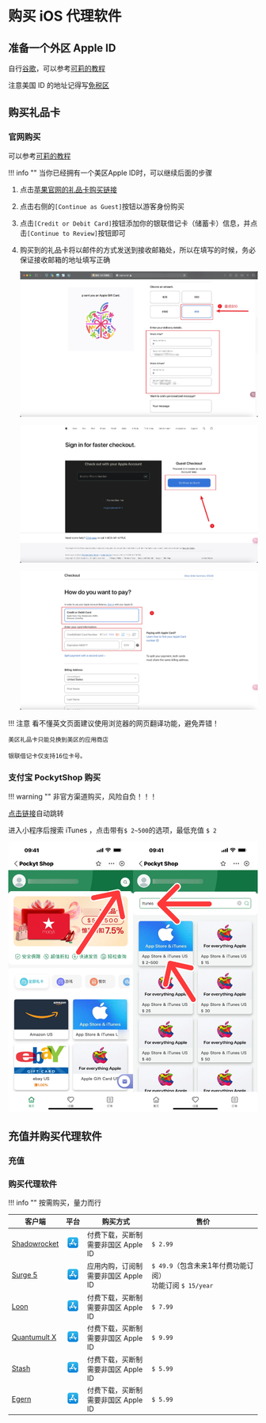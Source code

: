 # 购买 iOS 代理软件

## 准备一个外区 Apple ID

自行[谷歌](https://www.google.com/search?q=美国Apple+id注册教程)，可以参考[可莉的教程](https://getupnote.com/share/notes/zSn1ShBmzNYISKcTgjXE5oHMrNf2/8eefb202-a766-4e5f-9253-822036c2fe1e)

注意美国 ID 的地址记得写[免税区](https://www.meiguodizhi.com/usa-address/oregon)



## 购买礼品卡

### 官网购买

可以参考[可莉的教程](https://getupnote.com/share/notes/zSn1ShBmzNYISKcTgjXE5oHMrNf2/2a3512b3-ba6b-4a6e-8e9c-973fe337430b)


!!! info ""
    当你已经拥有一个美区Apple ID时，可以继续后面的步骤

1. 点击[苹果官网的礼品卡购买链接](https://www.apple.com/shop/buy-giftcard/giftcard) 

2. 点击右侧的`[Continue as Guest]`按钮以游客身份购买

3. 点击`[Credit or Debit Card]`按钮添加你的银联借记卡（储蓄卡）信息，并点击`[Continue to Review]`按钮即可

4. 购买到的礼品卡将以邮件的方式发送到接收邮箱处，所以在填写的时候，务必保证接收邮箱的地址填写正确

   ![buy1](../proxytool/Photo/2.webp)

   ![buy2](../proxytool/Photo/3.webp)

   ![buy3](../proxytool/Photo/4.webp)

!!! 注意
    看不懂英文页面建议使用浏览器的网页翻译功能，避免弄错！

    美区礼品卡只能兑换到美区的应用商店

    银联借记卡仅支持16位卡号。


### 支付宝 PockytShop 购买

!!! warning ""
    非官方渠道购买，风险自负！！！

[点击链接](alipays://platformapi/startapp?appId=2021003191605547)自动跳转

进入小程序后搜索 iTunes ，点击带有`$ 2~500`的选项，最低充值 `$ 2`

   ![buy](../proxytool/Photo/1.webp)

## 充值并购买代理软件

### 充值

### 购买代理软件

!!! info ""
    按需购买，量力而行

| 客户端  | 平台  | 购买方式   | 售价  |
| ------ | ----------- | --------------------------------------------------------------- | ------- |
| [Shadowrocket](https://apps.apple.com/us/app/shadowrocket/id932747118)     | <a href="https://apps.apple.com/us/app/shadowrocket/id932747118"><img width="32" src="https://raw.githubusercontent.com/Repcz/Repcz.github.io/main/docs/assets/icons/app_store.svg"/></a>             | 付费下载，买断制<br />需要非国区 Apple ID        | `$ 2.99` |
| [Surge 5](https://apps.apple.com/us/app/surge-5/id1442620678)              | <a href="https://apps.apple.com/us/app/surge-5/id1442620678"><img width="32" src="https://raw.githubusercontent.com/Repcz/Repcz.github.io/main/docs/assets/icons/app_store.svg"/></a>                 | 应用内购，订阅制<br />需要非国区 Apple ID        | `$ 49.9`（包含未来1年付费功能订阅）<br /> 功能订阅 `$ 15/year` |
| [Loon](https://apps.apple.com/us/app/loon/id1373567447)                    | <a href="https://apps.apple.com/us/app/loon/id1373567447"><img width="32" src="https://raw.githubusercontent.com/Repcz/Repcz.github.io/main/docs/assets/icons/app_store.svg"/></a>                    | 付费下载，买断制<br />需要非国区 Apple ID        | `$ 7.99` |
| [Quantumult X](https://apps.apple.com/us/app/quantumult-x/id1443988620)    | <a href="https://apps.apple.com/us/app/quantumult-x/id1443988620"><img width="32" src="https://raw.githubusercontent.com/Repcz/Repcz.github.io/main/docs/assets/icons/app_store.svg"/></a>            | 付费下载，买断制<br />需要非国区 Apple ID        | `$ 9.99` | 
| [Stash](https://apps.apple.com/us/app/stash-rule-based-proxy/id1596063349) | <a href="https://apps.apple.com/us/app/stash-rule-based-proxy/id1596063349"><img width="32" src="https://raw.githubusercontent.com/Repcz/Repcz.github.io/main/docs/assets/icons/app_store.svg"/></a>  | 付费下载，买断制<br />需要非国区 Apple ID        | `$ 5.99` | 
| [Egern](https://apps.apple.com/us/app/egern/id1616105820) | <a href="https://apps.apple.com/us/app/egern/id1616105820"><img width="32" src="https://raw.githubusercontent.com/Repcz/Repcz.github.io/main/docs/assets/icons/app_store.svg"/></a>  | 付费下载，买断制<br />需要非国区 Apple ID        | `$ 5.99` | 